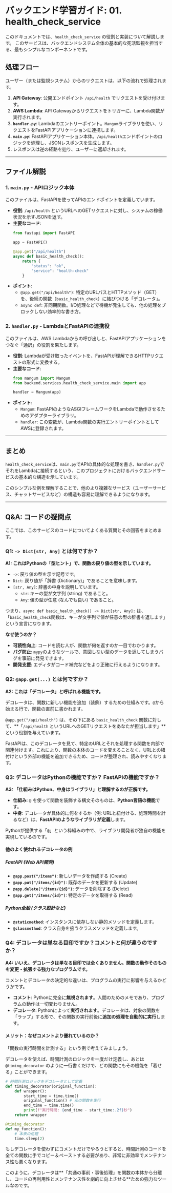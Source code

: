 # バックエンド学習ガイド: 01. health_check_service

このドキュメントでは、`health_check_service` の役割と実装について解説します。
このサービスは、バックエンドシステム全体の基本的な死活監視を担当する、最もシンプルなコンポーネントです。

## 処理フロー

ユーザー（または監視システム）からのリクエストは、以下の流れで処理されます。

1.  **API Gateway**: 公開エンドポイント `/api/health` でリクエストを受け付けます。
2.  **AWS Lambda**: API Gatewayからリクエストをトリガーに、Lambda関数が実行されます。
3.  **`handler.py`**: Lambdaのエントリーポイント。`Mangum`ライブラリを使い、リクエストをFastAPIアプリケーションに連携します。
4.  **`main.py`**: FastAPIアプリケーション本体。`/api/health`エンドポイントのロジックを処理し、JSONレスポンスを生成します。
5.  レスポンスは逆の経路を辿り、ユーザーに返却されます。

---

## ファイル解説

### 1. `main.py` - APIロジック本体

このファイルは、FastAPIを使ってAPIのエンドポイントを定義しています。

- **役割**: `/api/health` というURLへのGETリクエストに対し、システムの稼働状況を示すJSONを返す。
- **主要なコード**:
  ```python
  from fastapi import FastAPI
  
  app = FastAPI()
  
  @app.get("/api/health")
  async def basic_health_check():
      return {
          "status": "ok",
          "service": "health-check"
      }
  ```
- **ポイント**:
    - `@app.get("/api/health")`: 特定のURLパスとHTTPメソッド（GET）を、後続の関数（`basic_health_check`）に結びつける「デコレータ」。
    - `async def`: 非同期関数。I/O処理などで待機が発生しても、他の処理をブロックしない効率的な書き方。

### 2. `handler.py` - LambdaとFastAPIの連携役

このファイルは、AWS Lambdaからの呼び出しと、FastAPIアプリケーションをつなぐ「通訳」の役割を果たします。

- **役割**: Lambdaが受け取ったイベントを、FastAPIが理解できるHTTPリクエストの形式に変換する。
- **主要なコード**:
  ```python
  from mangum import Mangum
  from backend.services.health_check_service.main import app
  
  handler = Mangum(app)
  ```
- **ポイント**:
    - `Mangum`: FastAPIのようなASGIフレームワークをLambdaで動作させるためのアダプターライブラリ。
    - `handler`: この変数が、Lambda関数の実行エントリーポイントとしてAWSに登録されます。

---

## まとめ

`health_check_service`は、`main.py`でAPIの具体的な処理を書き、`handler.py`でそれをLambdaに接続するという、このプロジェクトにおけるバックエンドサービスの基本的な構造を示しています。

このシンプルな例を理解することで、他のより複雑なサービス（ユーザーサービス、チャットサービスなど）の構造も容易に理解できるようになります。

---

## Q&A: コードの疑問点

ここでは、このサービスのコードについてよくある質問とその回答をまとめます。

### Q1: `-> Dict[str, Any]` とは何ですか？

**A1: これはPythonの「型ヒント」で、関数の戻り値の型を示しています。**

- `->`: 戻り値の型を示す記号です。
- `Dict`: 戻り値が「辞書 (Dictionary)」であることを意味します。
- `[str, Any]`: 辞書の中身を説明しています。
    - `str`: キーの型が文字列 (string) であること。
    - `Any`: 値の型が任意 (なんでも良い) であること。

つまり、`async def basic_health_check() -> Dict[str, Any]:` は、「`basic_health_check`関数は、キーが文字列で値が任意の型の辞書を返します」という宣言になります。

**なぜ使うのか？**
- **可読性向上**: コードを読む人が、関数が何を返すのか一目でわかります。
- **バグ防止**: `mypy`のようなツールで、意図しない型のデータを返してしまうバグを事前に発見できます。
- **開発支援**: エディタがコード補完などをより正確に行えるようになります。

### Q2: `@app.get(...)` とは何ですか？

**A2: これは「デコレータ」と呼ばれる機能です。**

デコレータは、関数に新しい機能を追加（装飾）するための仕組みです。`@`から始まる行で、関数の直前に書かれます。

`@app.get("/api/health")` は、その下にある `basic_health_check` 関数に対して、**「`/api/health` というURLへのGETリクエストをあなたが担当します」**という役割を与えています。

FastAPIは、このデコレータを見て、特定のURLとそれを処理する関数を内部で関連付けます。これにより、関数の本体のコードを変えることなく、URLとの紐付けという外部の機能を追加できるため、コードが整理され、読みやすくなります。

### Q3: デコレータはPythonの機能ですか？ FastAPIの機能ですか？

**A3: 「仕組みはPython、中身はライブラリ」と理解するのが正解です。**

- **仕組み**: `@` を使って関数を装飾する構文そのものは、**Python言語の機能**です。
- **中身**: デコレータが具体的に何をするか（例: URLと紐付ける、処理時間を計るなど）は、**FastAPIのようなライブラリが定義**します。

Pythonが提供する「`@`」という枠組みの中で、ライブラリ開発者が独自の機能を実現しているのです。

#### 他のよく使われるデコレータの例

##### FastAPI (Web API開発)
- **`@app.post("/items")`**: 新しいデータを作成する (Create)
- **`@app.put("/items/{id}")`**: 既存のデータを更新する (Update)
- **`@app.delete("/items/{id}")`**: データを削除する (Delete)
- **`@app.get("/items/{id}")`**: 特定のデータを取得する (Read)

##### Python全般 (クラス設計など)
- **`@staticmethod`**: インスタンスに依存しない静的メソッドを定義します。
- **`@classmethod`**: クラス自身を扱うクラスメソッドを定義します。

### Q4: デコレータは単なる目印ですか？コメントと何が違うのですか？

**A4: いいえ、デコレータは単なる目印では全くありません。関数の動作そのものを変更・拡張する強力なプログラムです。**

コメントとデコレータの決定的な違いは、プログラムの実行に影響を与えるかどうかです。

- **コメント**: Pythonに完全に**無視されます**。人間のためのメモであり、プログラムの動作は一切変わりません。
- **デコレータ**: Pythonによって**実行されます**。デコレータは、対象の関数を「ラップ」する形で、その関数の実行前後に**追加の処理を自動的に実行**します。

#### メリット：なぜコメントより優れているのか？

「関数の実行時間を計測する」という例で考えてみましょう。

デコレータを使えば、時間計測のロジックを一度だけ定義し、あとは `@timing_decorator` のように一行書くだけで、どの関数にもその機能を「着せる」ことができます。

```python
# 時間計測ロジックをデコレータとして定義
def timing_decorator(original_function):
    def wrapper():
        start_time = time.time()
        original_function() # 元の関数を実行
        end_time = time.time()
        print(f"実行時間: {end_time - start_time:.2f}秒")
    return wrapper

@timing_decorator
def my_function():
    # 本来の処理
    time.sleep(2)
```

もしデコレータを使わずにコメントだけでやろうとすると、時間計測のコードを全ての関数に手でコピー＆ペーストする必要があり、非常に非効率でメンテナンス性も悪くなります。

このように、デコレータは**「共通の事前・事後処理」を関数の本体から分離し、コードの再利用性とメンテナンス性を劇的に向上させる**ための強力なツールなのです。
